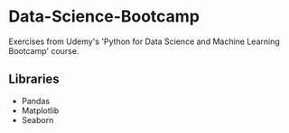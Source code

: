 # Data-Science-Bootcamp
Exercises from Udemy's 'Python for Data Science and Machine Learning Bootcamp' course.

## Libraries
- Pandas
- Matplotlib
- Seaborn
